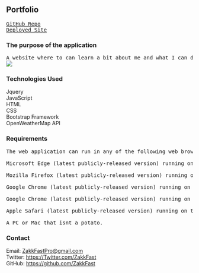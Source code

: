 ## Portfolio
<pre>
<a href='https://github.com/ZakkFast/Portfoliov2'>GitHub Repo</a>
<a href='https://zakkfast.com'>Deployed Site</a>
</pre>

### The purpose of the application
<pre>
A website where to can learn a bit about me and what I can do for you. There is a contact section where you can find various ways to get a hold of me, along with a section showcasing some of my previous work.
<img src='assets/images/zakkfastwebdesign.gif'>
</pre>

### Technologies Used
Jquery<br>
JavaScript<br>
HTML<br>
CSS<br>
Bootstrap Framework<br>
OpenWeatherMap API<br>


### Requirements
<pre>
The web application can run in any of the following web browsers running on the specified operating systems:

Microsoft Edge (latest publicly-released version) running on Windows 10, Window 8.1, Windows 8, Windows 7

Mozilla Firefox (latest publicly-released version) running on Windows 10, Windows 8.1, Windows 8, or Windows 7

Google Chrome (latest publicly-released version) running on Windows 10, Windows 8.1, Windows 8, Windows 7

Google Chrome (latest publicly-released version) running on the two latest publicly-release Mac OS versions

Apple Safari (latest publicly-released version) running on the two latest publicly-release Mac OS versions, or Apple iPad

A PC or Mac that isnt a potato.
</pre>

### Contact

Email: ZakkFastPro@gmail.com<br>
Twitter: https://Twitter.com/ZakkFast<br>
GitHub: https://github.com/ZakkFast<br>


